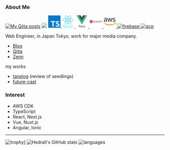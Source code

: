 ### About Me

[![My Qiita posts](https://qiita-badge.apiapi.app/s/mikkame/posts.svg)](http://qiita.com/hedrall)
![](https://komarev.com/ghpvc/?username=hedrall)
<a href="https://www.typescriptlang.org/" target="_blank"> <img src="https://raw.githubusercontent.com/devicons/devicon/master/icons/typescript/typescript-original.svg" alt="typescript" width="40" height="40" />
</a>
<a
  href="https://reactjs.org/" target="_blank"> <img src="https://raw.githubusercontent.com/devicons/devicon/master/icons/react/react-original-wordmark.svg" alt="react"
  width="40" height="40" />
</a>
<a href="https://vuejs.org/" target="_blank"> <img src="https://raw.githubusercontent.com/devicons/devicon/master/icons/vuejs/vuejs-original-wordmark.svg" alt="vuejs" width="40" height="40" /> </a>
<a href="https://angular.io" target="_blank">
  <img src="https://raw.githubusercontent.com/devicons/devicon/master/icons/angularjs/angularjs-original-wordmark.svg"
       alt="angularjs" width="40" height="40" />
</a>
<a href="https://aws.amazon.com" target="_blank">
  <img
    src="https://raw.githubusercontent.com/devicons/devicon/master/icons/amazonwebservices/amazonwebservices-original-wordmark.svg"
    alt="aws" width="40" height="40" />
</a>
<a href="https://firebase.google.com/" target="_blank">
  <img src="https://www.vectorlogo.zone/logos/firebase/firebase-icon.svg" alt="firebase" width="40" height="40" />
</a>
<a
  href="https://cloud.google.com" target="_blank"> <img src="https://www.vectorlogo.zone/logos/google_cloud/google_cloud-icon.svg" alt="gcp" width="40" height="40" />
</a>

Web Engineer, in Japan Tokyo, work for major media company.

- [Blog](https://blog.hedrall.work)
- [Qiita](https://qiita.com/hedrall)
- [Zenn](https://zenn.dev/hedrall)

my works
- [tanelog](https://tanelog.hedrall.work/) (review of seedlings)
- [future-cast](https://future-cast.jp)

### Interest

- AWS CDK
- TypeScript
- React, Next.js
- Vue, Nuxt.js
- Angular, Ionic

-----------------------------------
![trophy](https://github-profile-trophy.vercel.app/?username=hedrall)]
![Hedrall's GitHub stats](https://github-readme-stats.vercel.app/api?username=hedrall&count_private=true&show_icons=true&theme=dracula)
![languages](https://github-readme-stats.vercel.app/api/top-langs/?username=hedrall&hide=css,html&count_private=true&theme=dracula&langs_count=8&layout=compact)
